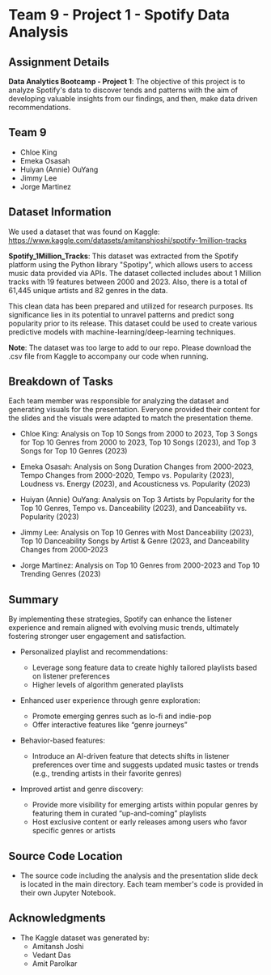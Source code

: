 # Team 9 - Project 1 - Spotify Data Analysis

## Assignment Details
**Data Analytics Bootcamp - Project 1**: The objective of this project is to analyze Spotify's data to discover tends and patterns with the aim of developing valuable insights from our findings, and then, make data driven recommendations.

## Team 9

* Chloe King
* Emeka Osasah
* Huiyan (Annie) OuYang
* Jimmy Lee
* Jorge Martinez

## Dataset Information

We used a dataset that was found on Kaggle: https://www.kaggle.com/datasets/amitanshjoshi/spotify-1million-tracks

**Spotify_1Million_Tracks**: This dataset was extracted from the Spotify platform using the Python library "Spotipy", which allows users to access music data provided via APIs. The dataset collected includes about 1 Million tracks with 19 features between 2000 and 2023. Also, there is a total of 61,445 unique artists and 82 genres in the data.

This clean data has been prepared and utilized for research purposes. Its significance lies in its potential to unravel patterns and predict song popularity prior to its release. This dataset could be used to create various predictive models with machine-learning/deep-learning techniques.

**Note**: The dataset was too large to add to our repo. Please download the .csv file from Kaggle to accompany our code when running.

## Breakdown of Tasks

Each team member was responsible for analyzing the dataset and generating visuals for the presentation. Everyone provided their content for the slides and the visuals were adapted to match the presentation theme.

* Chloe King: Analysis on Top 10 Songs from 2000 to 2023, Top 3 Songs for Top 10 Genres from 2000 to 2023, Top 10 Songs (2023), and Top 3 Songs for Top 10 Genres (2023)

* Emeka Osasah: Analysis on Song Duration Changes from 2000-2023, Tempo Changes from 2000-2020, Tempo vs. Popularity (2023), Loudness vs. Energy (2023), and Acousticness vs. Popularity (2023)

* Huiyan (Annie) OuYang: Analysis on Top 3 Artists by Popularity for the Top 10 Genres, Tempo vs. Danceability (2023), and Danceability vs. Popularity (2023)

* Jimmy Lee: Analysis on Top 10 Genres with Most Danceability (2023), Top 10 Danceability Songs by Artist & Genre (2023, and Danceability Changes from 2000-2023

* Jorge Martinez: Analysis on Top 10 Genres from 2000-2023 and Top 10 Trending Genres (2023)

## Summary

By implementing these strategies, Spotify can enhance the listener experience and remain aligned with evolving music trends, ultimately fostering stronger user engagement and satisfaction.

* Personalized playlist and recommendations:
  * Leverage song feature data to create highly tailored playlists based on listener preferences
  * Higher levels of algorithm generated playlists

* Enhanced user experience through genre exploration:
  * Promote emerging genres such as lo-fi and indie-pop
  * Offer interactive features like “genre journeys”

* Behavior-based features:
  * Introduce an AI-driven feature that detects shifts in listener preferences over time and suggests updated music tastes or trends (e.g., trending artists in their favorite genres)

* Improved artist and genre discovery:
  * Provide more visibility for emerging artists within popular genres by featuring them in curated “up-and-coming” playlists
  * Host exclusive content or early releases among users who favor specific genres or artists

## Source Code Location

* The source code including the analysis and the presentation slide deck is located in the main directory. Each team member's code is provided in their own Jupyter Notebook.

## Acknowledgments

* The Kaggle dataset was generated by:
  * Amitansh Joshi
  * Vedant Das
  * Amit Parolkar
